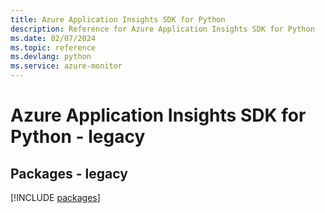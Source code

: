 ```yaml
---
title: Azure Application Insights SDK for Python
description: Reference for Azure Application Insights SDK for Python
ms.date: 02/07/2024
ms.topic: reference
ms.devlang: python
ms.service: azure-monitor
---
```

# Azure Application Insights SDK for Python - legacy
## Packages - legacy
[!INCLUDE [packages](application-insights-index.md)]